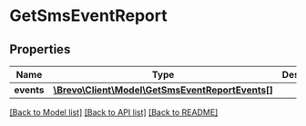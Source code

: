 # GetSmsEventReport

## Properties
Name | Type | Description | Notes
------------ | ------------- | ------------- | -------------
**events** | [**\Brevo\Client\Model\GetSmsEventReportEvents[]**](GetSmsEventReportEvents.md) |  | [optional] 

[[Back to Model list]](../../README.md#documentation-for-models) [[Back to API list]](../../README.md#documentation-for-api-endpoints) [[Back to README]](../../README.md)


